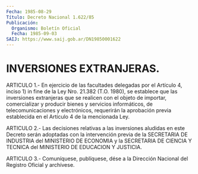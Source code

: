 ```yaml
---
Fecha: 1985-08-29
Título: Decreto Nacional 1.622/85
Publicación:
  Organismo: Boletín Oficial
  Fecha: 1985-09-03
SAIJ: https://www.saij.gob.ar/DN19850001622
---
```

# INVERSIONES EXTRANJERAS.

<a id="1"></a>
ARTICULO  1.-  En  ejercicio  de  las  facultades  delegadas por el Artículo  4, inciso 1) in fine de la Ley Nro. 21.382  (T.O.  1980), se establece  que  las  inversiones extranjeras que se realicen con el objeto de importar, comercializar  y producir bienes y servicios informáticos, de telecomunicaciones y electrónicos,  requerirán  la aprobación  previa  establecida  en  el Artículo 4 de la mencionada Ley.

<a id="2"></a>
ARTICULO  2.-  Las  decisiones relativas a las inversiones aludidas en este Decreto serán  adoptadas  con  la intervención previa de la SECRETARIA DE INDUSTRIA del MINISTERIO DE  ECONOMIA y la SECRETARIA DE  CIENCIA  Y  TECNICA  del  MINISTERIO DE EDUCACION  Y  JUSTICIA.

<a id="3"></a>
ARTICULO  3.- Comuníquese, publíquese, dése a la Dirección Nacional del Registro Oficial y archívese.